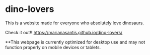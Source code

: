 # dino-lovers
This is a website made for everyone who absolutely love dinosaurs. 

Check it out!!
https://marianasantis.github.io/dino-lovers/

**This webpage is currently optimized for desktop use and may not function properly on mobile devices or tablets.
